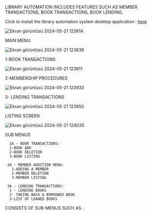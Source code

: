 LIBRARY AUTOMATION INCLUDES FEATURES SUCH AS MEMBER TRANSACTIONS, BOOK TRANSACTIONS, BOOK LENDING.

Click to install the library automation system desktop application :  [here](https://github.com/NURULLAHTURGUT/A-library-automation-system-using-a-user-interface-written-in-Python/releases/download/V.0.1/Library.exe)


![Ekran görüntüsü 2024-05-21 123814](https://github.com/NURULLAHTURGUT/A-library-automation-system-using-a-user-interface-written-in-Python/assets/148002499/8d8196ab-8dad-4b29-8cda-93c53615a729)

MAIN MENU: 

![Ekran görüntüsü 2024-05-21 123838](https://github.com/NURULLAHTURGUT/A-library-automation-system-using-a-user-interface-written-in-Python/assets/148002499/d411648d-06e2-470c-bd26-87c3fb0886f2)

1-BOOK TRANSACTIONS

![Ekran görüntüsü 2024-05-21 123911](https://github.com/NURULLAHTURGUT/A-library-automation-system-using-a-user-interface-written-in-Python/assets/148002499/74991f5f-05e9-4814-90a2-0d42cfb5a49b)

2-MEMBERSHIP PROCEDURES 

![Ekran görüntüsü 2024-05-21 123933](https://github.com/NURULLAHTURGUT/A-library-automation-system-using-a-user-interface-written-in-Python/assets/148002499/9e9aa943-9b19-456d-95e6-bd57c7660a40)

3- LENDING TRANSACTIONS

![Ekran görüntüsü 2024-05-21 123950](https://github.com/NURULLAHTURGUT/A-library-automation-system-using-a-user-interface-written-in-Python/assets/148002499/5ac47f08-018a-4262-ae79-cc5fa64ce0f1)

LISTING SCREEN

![Ekran görüntüsü 2024-05-21 124030](https://github.com/NURULLAHTURGUT/A-library-automation-system-using-a-user-interface-written-in-Python/assets/148002499/1ca8652a-1242-4358-82cf-d82c2a2e9da7)

SUB MENUS


      1A - BOOK TRANSACTIONS:
      1-BOOK ADD
      2-BOOK DELETION
      3-BOOK LISTING

     2A - MEMBER ADDITION MENU:
       1-ADDING A MEMBER
       2-MEMBER DELETION
       3-MEMBER LISTING

     3A - LENDING TRANSACTIONS:
      1 - LENDING BOOKS 
      2- TAKING BACK A BORROWED BOOK
      3-LIST OF LOANED BOOKS
      
CONSISTS OF SUB-MENUS SUCH AS .

